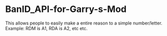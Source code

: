 # BanID_API-for-Garry-s-Mod
This allows people to easily make a entire reason to a simple number/letter. Example: RDM is A1, RDA is A2, etc etc.
